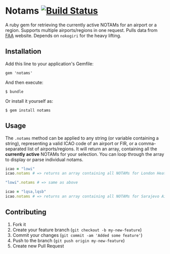 # Notams [![Build Status](https://secure.travis-ci.org/tarakanbg/notams.png)](http://travis-ci.org/tarakanbg/notams)

A ruby gem for retrieving the currently active NOTAMs for an airport or a region.
Supports multiple airports/regions in one request. Pulls data from [FAA](http://www.faa.gov/) website.
Depends on `nokogiri` for the heavy lifting.

## Installation

Add this line to your application's Gemfile:

    gem 'notams'

And then execute:

    $ bundle

Or install it yourself as:

    $ gem install notams

## Usage

The `.notams` method can be applied to any string (or variable containing a string), representing a valid
ICAO code of an airport or FIR, or a comma-separated list of airports/regions. It will return an array,
containing all the **currently active** NOTAMs for your selection. You can loop through the array to display or
parse individual notams.

```ruby
icao = "lowi"
icao.notams # => returns an array containing all NOTAMs for London Heathrow

"lowi".notams # => same as above

icao = "lqsa,lqsb"
icao.notams # => returns an array containing all NOTAMs for Sarajevo Airport and Bosnia and Herzegovina FIR
```

## Contributing

1. Fork it
2. Create your feature branch (`git checkout -b my-new-feature`)
3. Commit your changes (`git commit -am 'Added some feature'`)
4. Push to the branch (`git push origin my-new-feature`)
5. Create new Pull Request
